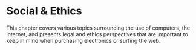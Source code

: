 # Social & Ethics

This chapter covers various topics surrounding the use of computers, the internet, and presents legal and ethics perspectives that are important to keep in mind when purchasing electronics or surfing the web.
